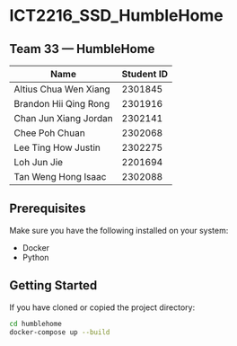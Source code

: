 # ICT2216_SSD_HumbleHome

## Team 33 — HumbleHome

| Name                    | Student ID |
|-------------------------|------------|
| Altius Chua Wen Xiang  | 2301845    |
| Brandon Hii Qing Rong  | 2301916    |
| Chan Jun Xiang Jordan  | 2302141    |
| Chee Poh Chuan         | 2302068    |
| Lee Ting How Justin    | 2302275    |
| Loh Jun Jie            | 2201694    |
| Tan Weng Hong Isaac    | 2302088    |


## Prerequisites

Make sure you have the following installed on your system:
- Docker
- Python

## Getting Started

If you have cloned or copied the project directory:

```bash
cd humblehome
docker-compose up --build
